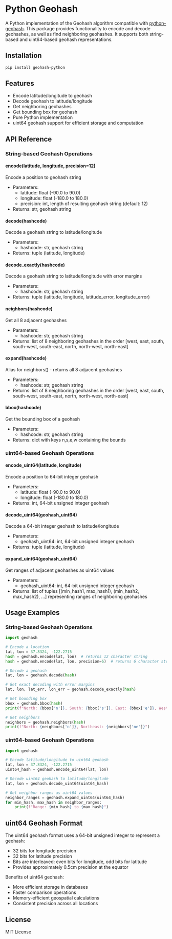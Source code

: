 # Python Geohash

A Python implementation of the Geohash algorithm compatible with  [python-geohash](https://pypi.org/project/python-geohash/). This package provides functionality to encode and decode geohashes, as well as find neighboring geohashes. It supports both string-based and uint64-based geohash representations.

## Installation

```bash
pip install geohash-python
```

## Features

- Encode latitude/longitude to geohash
- Decode geohash to latitude/longitude
- Get neighboring geohashes
- Get bounding box for geohash
- Pure Python implementation
- uint64 geohash support for efficient storage and computation

## API Reference

### String-based Geohash Operations

#### encode(latitude, longitude, precision=12)
Encode a position to geohash string
- Parameters:
  - latitude: float (-90.0 to 90.0)
  - longitude: float (-180.0 to 180.0)
  - precision: int, length of resulting geohash string (default: 12)
- Returns: str, geohash string

#### decode(hashcode)
Decode a geohash string to latitude/longitude
- Parameters:
  - hashcode: str, geohash string
- Returns: tuple (latitude, longitude)

#### decode_exactly(hashcode)
Decode a geohash string to latitude/longitude with error margins
- Parameters:
  - hashcode: str, geohash string
- Returns: tuple (latitude, longitude, latitude_error, longitude_error)

#### neighbors(hashcode)
Get all 8 adjacent geohashes
- Parameters:
  - hashcode: str, geohash string
- Returns: list of 8 neighboring geohashes in the order [west, east, south, south-west, south-east, north, north-west, north-east]

#### expand(hashcode)
Alias for neighbors() - returns all 8 adjacent geohashes
- Parameters:
  - hashcode: str, geohash string
- Returns: list of 8 neighboring geohashes in the order [west, east, south, south-west, south-east, north, north-west, north-east]

#### bbox(hashcode)
Get the bounding box of a geohash
- Parameters:
  - hashcode: str, geohash string
- Returns: dict with keys n,s,e,w containing the bounds

### uint64-based Geohash Operations

#### encode_uint64(latitude, longitude)
Encode a position to 64-bit integer geohash
- Parameters:
  - latitude: float (-90.0 to 90.0)
  - longitude: float (-180.0 to 180.0)
- Returns: int, 64-bit unsigned integer geohash

#### decode_uint64(geohash_uint64)
Decode a 64-bit integer geohash to latitude/longitude
- Parameters:
  - geohash_uint64: int, 64-bit unsigned integer geohash
- Returns: tuple (latitude, longitude)

#### expand_uint64(geohash_uint64)
Get ranges of adjacent geohashes as uint64 values
- Parameters:
  - geohash_uint64: int, 64-bit unsigned integer geohash
- Returns: list of tuples [(min_hash1, max_hash1), (min_hash2, max_hash2), ...] representing ranges of neighboring geohashes

## Usage Examples

### String-based Geohash Operations

```python
import geohash

# Encode a location
lat, lon = 37.8324, -122.2715
hash = geohash.encode(lat, lon)  # returns 12 character string
hash = geohash.encode(lat, lon, precision=6)  # returns 6 character string

# Decode a geohash
lat, lon = geohash.decode(hash)

# Get exact decoding with error margins
lat, lon, lat_err, lon_err = geohash.decode_exactly(hash)

# Get bounding box
bbox = geohash.bbox(hash)
print(f"North: {bbox['n']}, South: {bbox['s']}, East: {bbox['e']}, West: {bbox['w']}")

# Get neighbors
neighbors = geohash.neighbors(hash)
print(f"North: {neighbors['n']}, Northeast: {neighbors['ne']}")
```

### uint64-based Geohash Operations

```python
import geohash

# Encode latitude/longitude to uint64 geohash
lat, lon = 37.8324, -122.2715
uint64_hash = geohash.encode_uint64(lat, lon)

# Decode uint64 geohash to latitude/longitude
lat, lon = geohash.decode_uint64(uint64_hash)

# Get neighbor ranges as uint64 values
neighbor_ranges = geohash.expand_uint64(uint64_hash)
for min_hash, max_hash in neighbor_ranges:
    print(f"Range: {min_hash} to {max_hash}")
```

## uint64 Geohash Format

The uint64 geohash format uses a 64-bit unsigned integer to represent a geohash:
- 32 bits for longitude precision
- 32 bits for latitude precision
- Bits are interleaved: even bits for longitude, odd bits for latitude
- Provides approximately 0.5cm precision at the equator

Benefits of uint64 geohash:
- More efficient storage in databases
- Faster comparison operations
- Memory-efficient geospatial calculations
- Consistent precision across all locations

## License

MIT License
